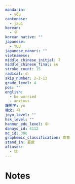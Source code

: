 ```yaml
---
mandarin:
  - yōu
cantonese:
  - jau1
korean:
  - 우
korean_native: ""
japanese:
  - YUU
japanese_nanori: ""
vietnamese:
middle_chinese_initial: ʔ
middle_chinese_final: ɨu
stroke_count: 15
radical: 心
skip_number: 2-2-13
grade_level: 4
pos: ""
english:
  - be worried
  - anxious
羅馬字: yu
韓文: 유
joyo_level: ""
hsk_level: ""
hanmun_edu_level: 中
danayo_id: 4112
mc_id: 390
graphemic_classification: 會意
stand_in: 憂慮
aliases:
  - 忧
---
```


# Notes
